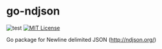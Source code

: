 # go-ndjson

![test](https://github.com/scizorman/go-ndjson/workflows/test/badge.svg)
[![MIT License](http://img.shields.io/badge/license-MIT-blue.svg?style=flat)](LICENSE)

Go package for Newline delimited JSON (http://ndjson.org/)
